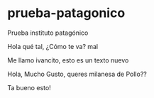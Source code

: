 # prueba-patagonico
Prueba instituto patagónico

Hola qué tal, ¿Cómo te va?
mal

Me llamo ivancito, esto es un texto nuevo

Hola, Mucho Gusto, queres milanesa de Pollo??

Ta bueno esto!
